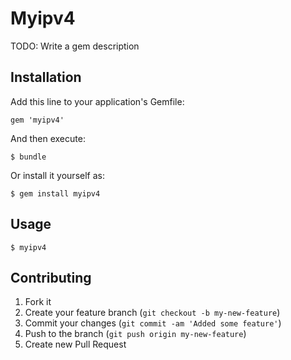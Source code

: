 # Myipv4

TODO: Write a gem description

## Installation

Add this line to your application's Gemfile:

    gem 'myipv4'

And then execute:

    $ bundle

Or install it yourself as:

    $ gem install myipv4

## Usage

    $ myipv4

## Contributing

1. Fork it
2. Create your feature branch (`git checkout -b my-new-feature`)
3. Commit your changes (`git commit -am 'Added some feature'`)
4. Push to the branch (`git push origin my-new-feature`)
5. Create new Pull Request
